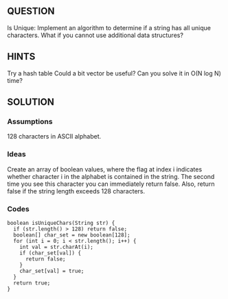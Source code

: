 ## QUESTION
Is Unique: Implement an algorithm to determine if a string has all unique characters.
What if you cannot use additional data structures?

## HINTS
Try a hash table
Could a bit vector be useful?
Can you solve it in O(N log N) time?
  
## SOLUTION
### Assumptions
128 characters in ASCII alphabet.

### Ideas
Create an array of boolean values, where the flag at index i indicates whether character i in the alphabet is contained in the string.
The second time you see this character you can immediately return false. Also, return false if the string length exceeds 128 characters.

### Codes
    boolean isUniqueChars(String str) {
      if (str.length() > 128) return false;
      boolean[] char_set = new boolean[128];
      for (int i = 0; i < str.length(); i++) {
        int val = str.charAt(i);
        if (char_set[val]) {
          return false;
        }
        char_set[val] = true;
      }
      return true;
    }

